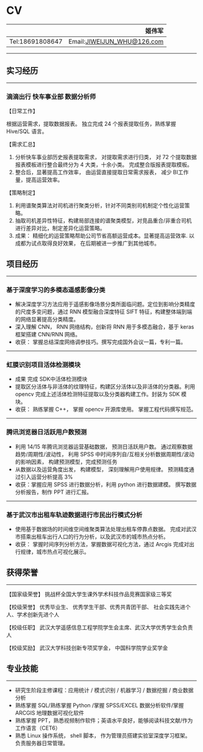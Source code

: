 CV
===

 

|  |姬伟军     |
| ---------- | -----------:|
| Tel:18691808647   | Email:JIWEIJUN_WHU@126.com   |







---
## 实习经历
---
### 滴滴出行 快车事业部 数据分析师

【日常工作】 

根据运营需求，提取数据报表。 独立完成 24 个报表提取任务，熟练掌握 Hive/SQL 语言。

【需求汇总】 
1. 分析快车事业部历史报表提取需求， 对提取需求进行归类， 对 72 个提取数据报表模板进行整合最终分为 4 大类，十余小类。 完成整合版报表提取模板。
1. 整合后，显著提高工作效率， 由运营直接提取日常需求报表， 减少 BI工作量，提高运营效率。

【策略制定】 
1. 利用谱聚类算法对司机进行聚类分析，针对不同类别司机制定个性化运营策略。
2. 抽取司机差异性特征，构建局部连接的谱聚类模型，对竞品重合/非重合司机进行差异对比，制定差异化运营策略。
4. 成果： 精细化的运营策略帮助公司节省高额运营成本。显著提高运营效率. 以成都为试点取得良好效果， 在后期被进一步推广到其他城市。


## 项目经历
---
### 基于深度学习的多模态遥感影像分类
- 解决深度学习方法应用于遥感影像场景分类所面临问题。定位到影响分类精度的尺度多变问题，通过 RNN 模型融合深度特征 SIFT 特征，构建整体端到端的网络显著提高分类精度。
- 深入理解 CNN， RNN 网络结构，创新将 RNN 用于多模态融合，基于 keras 框架搭建 CNN/RNN 网络。
- 收获： 掌握总结深度网络调参技巧。撰写完成国外会议一篇，专利一篇。

---
### 虹膜识别项目活体检测模块 
- 成果 完成 SDK中活体检测模块
- 提取区分活体与非活体的纹理特征，构建区分活体以及非活体的分类器。利用 opencv 完成上述活体检测特征提取以及分类器构建工作。封装为 SDK 模块。
- 收获： 熟练掌握 C++， 掌握 opencv 开源库使用。 掌握工程代码撰写规范。

---
### 腾讯浏览器日活跃用户数预测
- 利用 14/15 年腾讯浏览器运营基础数据， 预测日活跃用户数。 通过观察数据趋势/周期性/波动性， 利用 SPSS 中时间序列自/互相关分析数据周期性/波动的影响因素， 构建预测模型，完成预测任务
- 从数据以及运营角度出发， 构建模型， 深刻理解用户使用规律。 预测精度通过引入运营分析提高 3%
- 收获：掌握应用 SPSS 进行数据分析，利用 python 进行数据建模。 撰写数据分析报告，制作 PPT 进行汇报。

---
### 基于武汉市出租车轨迹数据进行市民出行模式分析

- 使用基于数据场的时间维空间维聚类算法处理出租车停靠点数据。 完成对武汉市搭乘出租车出行人口的行为分析，以及武汉市的城市热点分析。
- 收获： 掌握时间序列分析方法，掌握数据可视化方法，通过 Arcgis 完成对出行规律，城市热点可视化展示。

## 获得荣誉
---

【国家级荣誉】 挑战杯全国大学生课外学术科技作品竞赛国家级三等奖

【校级荣誉】 优秀毕业生、 优秀学生干部、优秀共青团干部、 社会实践先进个人、学术创新先进个人

【校级任职】 武汉大学遥感信息工程学院学生会主席、武汉大学优秀学生会负责人

【校级奖励】 武汉大学科技创新专项奖学金， 中国科学院学业奖学金

## 专业技能
---
- 研究生阶段主修课程：应用统计 / 模式识别 / 机器学习 / 数据挖掘 / 商业数据分析
- 熟练掌握 SQL/熟练掌握 Python /掌握 SPSS/EXCEL 数据分析软件/掌握 ARCGIS 地理数据可视化软件
- 熟练掌握 PPT，熟悉视频制作软件；英语水平良好，能够阅读科技文献/作为工作语言（CET6）
- 熟悉 Linux 操作系统， shell 脚本， 作为管理员搭建实验室深度学习框架。 负责服务器日常管理。

